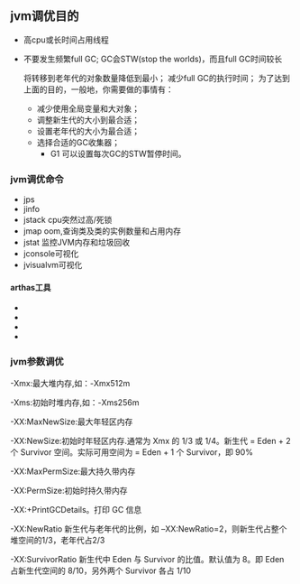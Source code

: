 ## jvm调优目的
* 高cpu或长时间占用线程
* 不要发生频繁full GC; GC会STW(stop the worlds)，而且full GC时间较长
   
    将转移到老年代的对象数量降低到最小；
    减少full GC的执行时间；
    为了达到上面的目的，一般地，你需要做的事情有：
    * 减少使用全局变量和大对象；
    * 调整新生代的大小到最合适；
    * 设置老年代的大小为最合适；
    * 选择合适的GC收集器；
      * G1 可以设置每次GC的STW暂停时间。
### jvm调优命令
* jps
* jinfo
* jstack cpu突然过高/死锁
* jmap oom,查询类及类的实例数量和占用内存
* jstat 监控JVM内存和垃圾回收
* jconsole可视化
* jvisualvm可视化

#### arthas工具
* 
* 
* 
* 

### jvm参数调优

-Xmx:最大堆内存,如：-Xmx512m

-Xms:初始时堆内存,如：-Xms256m

-XX:MaxNewSize:最大年轻区内存

-XX:NewSize:初始时年轻区内存.通常为 Xmx 的 1/3 或 1/4。新生代 = Eden + 2 个 Survivor 空间。实际可用空间为 = Eden + 1 个 Survivor，即 90%

-XX:MaxPermSize:最大持久带内存

-XX:PermSize:初始时持久带内存

-XX:+PrintGCDetails。打印 GC 信息

-XX:NewRatio 新生代与老年代的比例，如 –XX:NewRatio=2，则新生代占整个堆空间的1/3，老年代占2/3

-XX:SurvivorRatio 新生代中 Eden 与 Survivor 的比值。默认值为 8。即 Eden 占新生代空间的 8/10，另外两个 Survivor 各占 1/10